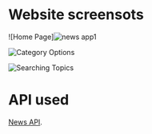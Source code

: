 # Website screensots

![Home Page]![news app1](https://user-images.githubusercontent.com/59385327/156923929-cb8e1112-e690-43c3-b118-f3eb02d80dfa.png)

![Category Options](https://user-images.githubusercontent.com/59385327/156923935-012a5637-f65a-4709-af02-b7391179cb7d.png)

![Searching Topics](https://user-images.githubusercontent.com/59385327/156923946-3ca6f477-a221-4565-a485-4e40abbc6c64.png)

# API used

[News API](https://newsapi.org/).
